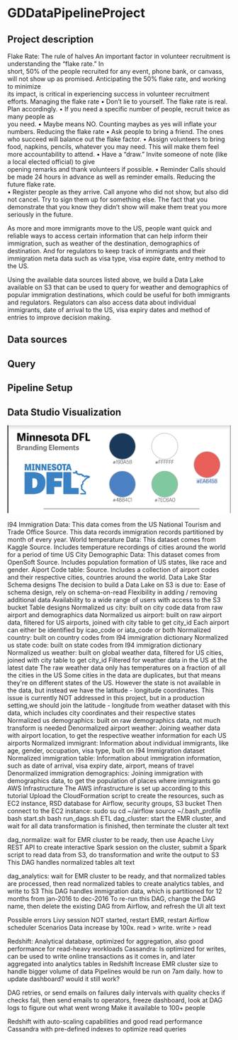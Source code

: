 # GDDataPipelineProject

## Project description

Flake	Rate:		The	rule	of	halves
An	important	factor	in	volunteer	recruitment	is	understanding	the	“flake	rate.”		In	
short,	50%	of	the	people	recruited	for	any	event,	phone	bank,	or	canvass,	will	not	
show	up	as	promised.		Anticipating	the	50%	flake	rate,	and	working	to	minimize	
its	impact,	is	critical	in	experiencing	success	in	volunteer	recruitment	efforts.
Managing	the	flake	rate
• Don’t	lie	to	yourself.		The	flake	rate	is	real.		Plan	accordingly.
• If	you	need	a	specific	number	of	people,	recruit	twice	as	many	people	as	
you	need.
• Maybe	means	NO.		Counting	maybes	as	yes will	inflate	your	numbers.
Reducing	the	flake	rate
• Ask	people	to	bring	a	friend.	The	ones	who	succeed	will	balance	out	the	
flake	factor.	
• Assign	volunteers	to	bring	food,	napkins,	pencils,	whatever	you	may	need.
This	will	make	them	feel	more	accountability	to	attend.
• Have	a	“draw.”		Invite	someone	of	note	(like	a	local	elected	official)	to	give	
opening	remarks	and	thank	volunteers	if	possible.
• Reminder	Calls	should	be	made	24	hours	in	advance	as	well	as	reminder	emails.
Reducing	the	future	flake	rate.	
• Register	people	as	they	arrive.		Call	anyone	who	did	not	show, but	also	did	
not	cancel.		Try	to	sign	them	up	for	something	else.		The	fact	that	you	
demonstrate	that	you	know	they	didn’t	show	will	make	them	treat	you	
more	seriously	in	the	future.	







As more and more immigrants move to the US, people want quick and reliable ways to access certain information that can help inform their immigration, such as weather of the destination, demographics of destination. And for regulators to keep track of immigrants and their immigration meta data such as visa type, visa expire date, entry method to the US.

Using the available data sources listed above, we build a Data Lake available on S3 that can be used to query for weather and demographics of popular immigration destinations, which could be useful for both immigrants and regulators. Regulators can also access data about individual immigrants, date of arrival to the US, visa expiry dates and method of entries to improve decision making.

## Data sources



## Query





## Pipeline Setup





## Data Studio Visualization


![DFLBrand](DFLBrand.png)

I94 Immigration Data: This data comes from the US National Tourism and Trade Office Source. This data records immigration records partitioned by month of every year.
World temperature Data: This dataset comes from Kaggle Source. Includes temperature recordings of cities around the world for a period of time
US City Demographic Data: This dataset comes from OpenSoft Source. Includes population formation of US states, like race and gender.
Aiport Code table: Source. Includes a collection of airport codes and their respective cities, countries around the world.
Data Lake Star Schema designs
The decision to build a Data Lake on S3 is due to:
Ease of schema design, rely on schema-on-read
Flexibility in adding / removing additional data
Availability to a wide range of users with access to the S3 bucket
Table designs
Normalized us city: built on city code data from raw airport and demographics data
Normalized us airport: built on raw airport data, filtered for US airports, joined with city table to get city_id
Each airport can either be identified by icao_code or iata_code or both
Normalized country: built on country codes from I94 immigration dictionary
Normalized us state code: built on state codes from I94 immigration dictionary
Normalized us weather: built on global weather data, filtered for US cities, joined with city table to get city_id
Filtered for weather data in the US at the latest date
The raw weather data only has temperatures on a fraction of all the cities in the US
Some cities in the data are duplicates, but that means they're on different states of the US. However the state is not available in the data, but instead we have the latitude - longitude coordinates. This issue is currently NOT addressed in this project, but in a production setting,we should join the latitude - longitude from weather dataset with this data, which includes city coordinates and their respective states
Normalized us demographics: built on raw demographics data, not much transform is needed
Denormalized airport weather: Joining weather data with airport location, to get the respective weather information for each US airports
Normalized immigrant: Information about individual immigrants, like age, gender, occupation, visa type, built on I94 Immigration dataset
Normalized immigration table: Information about immigration information, such as date of arrival, visa expiry date, airport, means of travel
Denormalized immigration demographics: Joining immigration with demographics data, to get the population of places where immigrants go
AWS Infrastructure
The AWS infrastructure is set up according to this tutorial
Upload the CloudFormation script to create the resources, such as EC2 instance, RSD database for Airflow, security groups, S3 bucket
Then connect to the EC2 instance:
sudo su
cd ~/airflow
source ~/.bash_profile
bash start.sh
bash run_dags.sh
ETL
dag_cluster: start the EMR cluster, and wait for all data transformation is finished, then terminate the cluster
alt text

dag_normalize: wait for EMR cluster to be ready, then use Apache Livy REST API to create interactive Spark session on the cluster, submit a Spark script to read data from S3, do transformation and write the output to S3
This DAG handles normalized tables
alt text

dag_analytics: wait for EMR cluster to be ready, and that normalized tables are processed, then read normalized tables to create analytics tables, and write to S3
This DAG handles immigration data, which is partitioned for 12 months from jan-2016 to dec-2016
To re-run this DAG, change the DAG name, then delete the existing DAG from Airflow, and refresh the UI
alt text

Possible errors
Livy session NOT started, restart EMR, restart Airflow scheduler
Scenarios
Data increase by 100x. read > write. write > read

Redshift: Analytical database, optimized for aggregation, also good performance for read-heavy workloads
Cassandra: Is optimized for writes, can be used to write online transactions as it comes in, and later aggregated into analytics tables in Redshift
Increase EMR cluster size to handle bigger volume of data
Pipelines would be run on 7am daily. how to update dashboard? would it still work?

DAG retries, or send emails on failures
daily intervals with quality checks
if checks fail, then send emails to operators, freeze dashboard, look at DAG logs to figure out what went wrong
Make it available to 100+ people

Redshift with auto-scaling capabilities and good read performance
Cassandra with pre-defined indexes to optimize read queries




